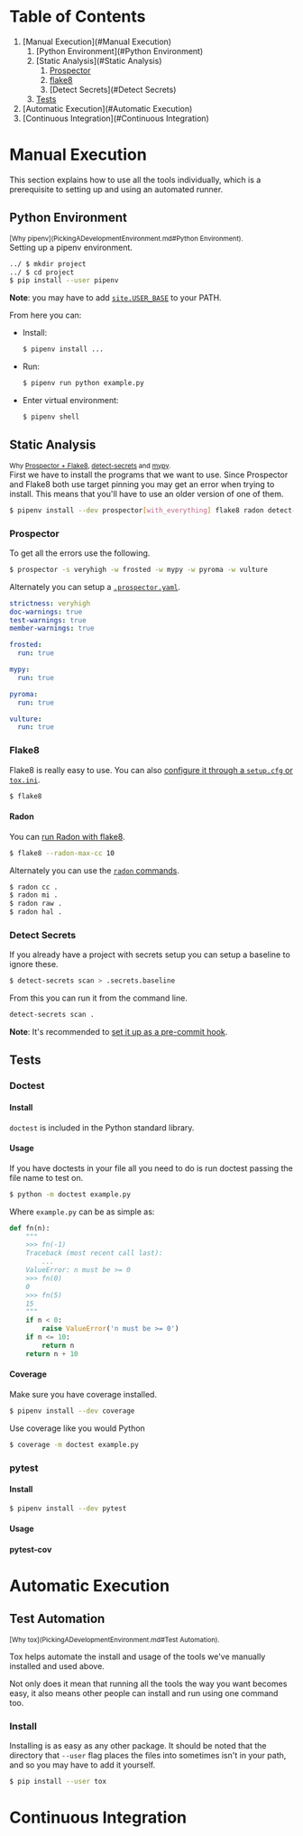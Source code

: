 # Table of Contents

1. [Manual Execution](#Manual Execution)
    1. [Python Environment](#Python Environment)
    2. [Static Analysis](#Static Analysis)
        1. [Prospector](#Prospector)
        2. [flake8](#flake8)
        3. [Detect Secrets](#Detect Secrets)
    3. [Tests](#Tests)
2. [Automatic Execution](#Automatic Execution)
3. [Continuous Integration](#Continuous Integration)

# Manual Execution

This section explains how to use all the tools individually, which is a prerequisite to setting up and using an automated runner.

## Python Environment

<sub>[Why pipenv](PickingADevelopmentEnvironment.md#Python Environment).</sub>  
Setting up a pipenv environment.

```bash
../ $ mkdir project
../ $ cd project
$ pip install --user pipenv
``` 

**Note**: you may have to add [`site.USER_BASE`][0] to your PATH.

From here you can:

 - Install:
    ```bash
    $ pipenv install ...
    ```
 - Run:
    ```bash
    $ pipenv run python example.py
    ```
 - Enter virtual environment:
    ```bash
    $ pipenv shell
    ```

## Static Analysis

<sub>Why [Prospector + Flake8](PickingADevelopmentEnvironment.md#Wrappers), [detect-secrets](PickingADevelopmentEnvironment.md#Security) and [mypy](PickingADevelopmentEnvironment.md#Typing).</sub>  
First we have to install the programs that we want to use. Since Prospector and Flake8 both use target pinning you may get an error when trying to install. This means that you'll have to use an older version of one of them.

```bash
$ pipenv install --dev prospector[with_everything] flake8 radon detect-secrets
```

### Prospector

To get all the errors use the following.

```bash
$ prospector -s veryhigh -w frosted -w mypy -w pyroma -w vulture
```

Alternately you can setup a [`.prospector.yaml`][6].

```yaml
strictness: veryhigh
doc-warnings: true
test-warnings: true
member-warnings: true

frosted:
  run: true

mypy:
  run: true

pyroma:
  run: true

vulture:
  run: true
```

### Flake8

Flake8 is really easy to use. You can also [configure it through a `setup.cfg` or `tox.ini`][7].

```bash
$ flake8
```

#### Radon

You can [run Radon with flake8][8].

```bash
$ flake8 --radon-max-cc 10
```

Alternately you can use the [`radon` commands][9].

```bash
$ radon cc .
$ radon mi .
$ radon raw .
$ radon hal .
```

### Detect Secrets

If you already have a project with secrets setup you can setup a baseline to ignore these.

```bash
$ detect-secrets scan > .secrets.baseline
```

From this you can run it from the command line.

```bash
detect-secrets scan .
```

**Note**: It's recommended to [set it up as a pre-commit hook][10].

## Tests
### Doctest
#### Install

`doctest` is included in the Python standard library.

#### Usage

If you have doctests in your file all you need to do is run doctest passing the file name to test on.

```bash
$ python -m doctest example.py
```

Where `example.py` can be as simple as:

```python
def fn(n):
    """
    >>> fn(-1)
    Traceback (most recent call last):
        ...
    ValueError: n must be >= 0
    >>> fn(0)
    0
    >>> fn(5)
    15
    """
    if n < 0:
        raise ValueError('n must be >= 0')
    if n <= 10:
        return n
    return n + 10
```

#### Coverage

Make sure you have coverage installed.

```bash
$ pipenv install --dev coverage
```

Use coverage like you would Python

```bash
$ coverage -m doctest example.py
```

### pytest
#### Install

```bash
$ pipenv install --dev pytest
```

#### Usage
#### pytest-cov

# Automatic Execution
## Test Automation

<sub>[Why tox](PickingADevelopmentEnvironment.md#Test Automation).</sub>

Tox helps automate the install and usage of the tools we've manually installed and used above.

Not only does it mean that running all the tools the way you want becomes easy, it also means other people can install and run using one command too.

### Install

Installing is as easy as any other package.
It should be noted that the directory that `--user` flag places the files into sometimes isn't in your path, and so you may have to add it yourself. 

```bash
$ pip install --user tox
```


# Continuous Integration

  [0]: https://docs.python.org/3/library/site.html#site.USER_BASE
  

  [0]: https://prospector.readthedocs.io/en/master/supported_tools.html
  [1]: https://prospector.readthedocs.io/en/master/profiles.html
  [2]: https://www.python.org/dev/peps/pep-0484/
  [3]: https://www.python.org/dev/peps/pep-0526/
  [4]: https://wiki.python.org/moin/PythonTestingToolsTaxonomy#Unit_Testing_Tools
  [5]: https://pypi.org/
  [6]: https://prospector.landscape.io/en/master/profiles.html
  [7]: http://flake8.pycqa.org/en/latest/user/configuration.html
  [8]: https://radon.readthedocs.io/en/latest/flake8.html
  [9]: https://radon.readthedocs.io/en/latest/commandline.html
  [10]: https://github.com/Yelp/detect-secrets#pre-commit-hook
